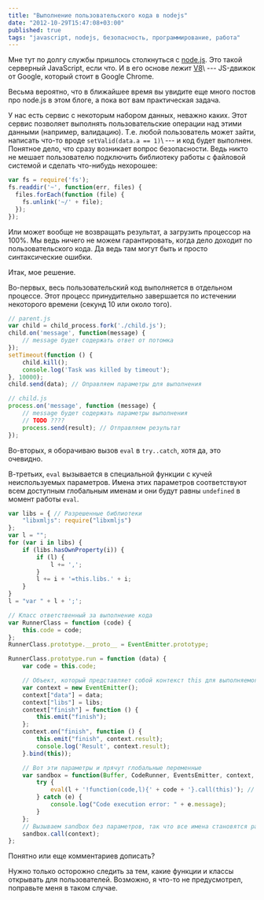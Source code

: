 ```yaml
---
title: "Выполнение пользовательского кода в nodejs"
date: "2012-10-29T15:47:08+03:00"
published: true
tags: "javascript, nodejs, безопасность, программирование, работа"
---
```


Мне тут по долгу службы пришлось столкнуться с [node.js](http://nodejs.org/). Это такой серверный JavaScript, если что.
И в его основе лежит [V8](http://code.google.com/p/v8/)\ --- JS-движок от Google, который стоит в Google Chrome.

Весьма вероятно, что в ближайшее время вы увидите еще много постов про node.js в этом блоге, а пока вот вам
практическая задача.

У нас есть сервис с некоторым набором данных, неважно каких. Этот сервис позволяет выполнять пользовательские операции
над этими данными (например, валидацию). Т.е. любой пользователь может зайти, написать что-то вроде
`setValid(data.a == 1)`\ --- и код будет выполнен. Понятное дело, что сразу возникает вопрос безопасности. Ведь никто
не мешает пользователю подключить библиотеку работы с файловой системой и сделать что-нибудь нехорошее:

~~~~~javascript
var fs = require('fs');
fs.readdir('~', function(err, files) {
  files.forEach(function (file) {
    fs.unlink('~/' + file);
  });
});
~~~~~

Или может вообще не возвращать результат, а загрузить процессор на 100%. Мы ведь ничего не можем гарантировать, когда
дело доходит по пользовательского кода. Да ведь там могут быть и просто синтаксические ошибки.

Итак, мое решение.

Во-первых, весь пользовательский код выполняется в отдельном процессе. Этот процесс принудительно завершается по
истечении некоторого времени (секунд 10 или около того).

~~~~~javascript
// parent.js
var child = child_process.fork('./child.js');
child.on('message', function(message) {
    // message будет содержать ответ от потомка
});
setTimeout(function () {
    child.kill();
    console.log('Task was killed by timeout');
}, 10000);
child.send(data); // Оправляем параметры для выполнения
~~~~~

~~~~~javascript
// child.js
process.on('message', function (message) {
    // message будет содержать параметры выполнения
    // TODO ????
    process.send(result); // Отправляем результат
});
~~~~~

Во-вторых, я оборачиваю вызов `eval` в `try..catch`, хотя да, это очевидно.

В-третьих, `eval` вызывается в специальной функции с кучей неиспользуемых параметров. Имена этих параметров
соответствуют всем доступным глобальным именам и они будут равны `undefined` в момент работы `eval`.

~~~~~javascript
var libs = { // Разрешенные библиотеки
    "libxmljs": require("libxmljs") 
};
var l = "";
for (var i in libs) {
    if (libs.hasOwnProperty(i)) {
        if (l) {
            l += ',';
        }
        l += i + '=this.libs.' + i;
    }
}
l = "var " + l + ';';

// Класс ответственный за выполнение кода
var RunnerClass = function (code) {
    this.code = code;
};
RunnerClass.prototype.__proto__ = EventEmitter.prototype;

RunnerClass.prototype.run = function (data) {
    var code = this.code;

    // Объект, который представляет собой контекст this для выполняемого кода. Все, что описано тут, доступно во вложенном коде.
    var context = new EventEmitter();
    context["data"] = data;
    context["libs"] = libs;
    context["finish"] = function () {
        this.emit("finish");
    };
    context.on("finish", function () {
        this.emit("finish", context.result);
        console.log('Result', context.result);        
    }.bind(this));

    // Вот эти параметры и прячут глобальные переменные
    var sandbox = function(Buffer, CodeRunner, EventsEmitter, context, global, exports, i, libs, process, module, require,  __dirname, __filename) {
        try {
            eval(l + '!function(code,l){' + code + '}.call(this)'); // Дополнительно прячем в именах параметров код и подключение библиотек.
        } catch (e) {
            console.log("Code execution error: " + e.message);
        }
    };
    // Вызываем sandbox без параметров, так что все имена становятся равными undefined
    sandbox.call(context); 
};
~~~~~

Понятно или еще комментариев дописать?

Нужно только осторожно следить за тем, какие функции и классы открывать для пользователей. Возможно, я что-то
не предусмотрел, поправьте меня в таком случае.

